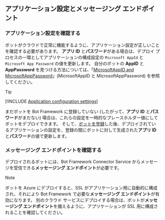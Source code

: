 ## <a name="application-settings-and-messaging-endpoint"></a>アプリケーション設定とメッセージング エンドポイント

### <a name="verify-application-settings"></a>アプリケーション設定を確認する

ボットがクラウドで正常に機能するように、アプリケーション設定が正しいことを確認する必要があります。 **アプリ ID** と**パスワード**がある場合は、デプロイ プロセスの一環としてアプリケーションの構成設定の `Microsoft AppId` と `Microsoft App Password` の値を更新します。 自分のボットの **AppID** と **AppPassword** を見つける方法については、「[MicrosoftAppID and MicrosoftAppPassword](~/bot-service-manage-overview.md#microsoftappid-and-microsoftapppassword)」(MicrosoftAppID と MicrosoftAppPassword) を参照してください。

> [!TIP]
> [!INCLUDE [Application configuration settings](~/includes/snippet-tip-bot-config-settings.md)]

まだボットを Bot Framework に登録していない (したがって、**アプリ ID** と**パスワード**がまだない) 場合は、これらの設定を一時的なプレースホルダー値にしてボットをデプロイできます。
そして、[ボットを登録](~/bot-service-quickstart-registration.md)した後、デプロイされているアプリケーションの設定を、登録の間にボットに対して生成された**アプリ ID** と**パスワード**の値で更新します。

### <a id="messagingEndpoint"></a> メッセージング エンドポイントを確認する

デプロイされるボットには、Bot Framework Connector Service からメッセージを受信できる**メッセージング エンドポイント**が必要です。

> [!NOTE]
> ボットを Azure にデプロイすると、SSL がアプリケーション用に自動的に構成され、それにより Bot Framework で必要な**メッセージング エンドポイント**が有効になります。
> 別のクラウド サービスにデプロイする場合は、ボットが**メッセージング エンドポイント**を備えるように、アプリケーションが SSL 用に構成されることを確認してください。
